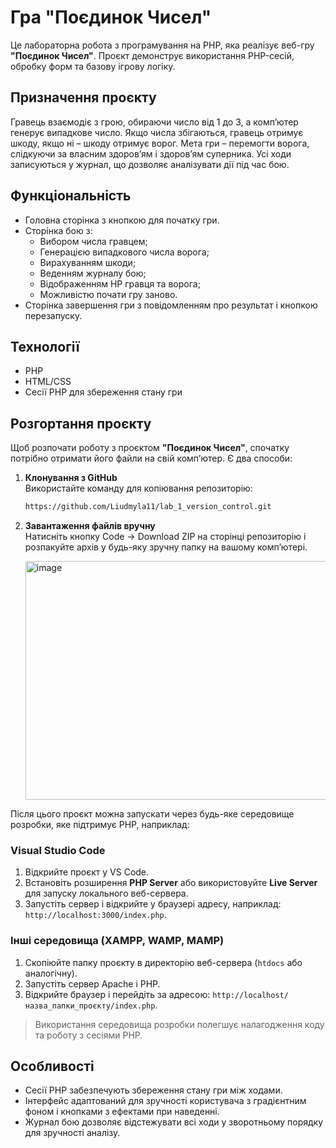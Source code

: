 # Гра "Поєдинок Чисел"

Це лабораторна робота з програмування на PHP, яка реалізує веб-гру **"Поєдинок Чисел"**. Проєкт демонструє використання PHP-сесій, обробку форм та базову ігрову логіку.

## Призначення проєкту

Гравець взаємодіє з грою, обираючи число від 1 до 3, а комп’ютер генерує випадкове число. Якщо числа збігаються, гравець отримує шкоду, якщо ні – шкоду отримує ворог. Мета гри – перемогти ворога, слідкуючи за власним здоров’ям і здоров’ям суперника. Усі ходи записуються у журнал, що дозволяє аналізувати дії під час бою.

## Функціональність

- Головна сторінка з кнопкою для початку гри.
- Сторінка бою з:
  - Вибором числа гравцем;
  - Генерацією випадкового числа ворога;
  - Вирахуванням шкоди;
  - Веденням журналу бою;
  - Відображенням HP гравця та ворога;
  - Можливістю почати гру заново.
- Сторінка завершення гри з повідомленням про результат і кнопкою перезапуску.

## Технології

- PHP
- HTML/CSS
- Сесії PHP для збереження стану гри

## Розгортання проєкту

Щоб розпочати роботу з проєктом **"Поєдинок Чисел"**, спочатку потрібно отримати його файли на свій комп’ютер. Є два способи:
1. **Клонування з GitHub**  
   Використайте команду для копіювання репозиторію:
   ```bash
   https://github.com/Liudmyla11/lab_1_version_control.git
   ```
2. **Завантаження файлів вручну**  
   Натисніть кнопку Code → Download ZIP на сторінці репозиторію і розпакуйте архів у будь-яку зручну папку на вашому комп’ютері.

   
   <img width="517" height="382" alt="image" src="https://github.com/user-attachments/assets/097528d8-8c10-4b7c-a5b2-0dd5d0f37502" />

Після цього проєкт можна запускати через будь-яке середовище розробки, яке підтримує PHP, наприклад:

### Visual Studio Code
1. Відкрийте проєкт у VS Code.
2. Встановіть розширення **PHP Server** або використовуйте **Live Server** для запуску локального веб-сервера.
3. Запустіть сервер і відкрийте у браузері адресу, наприклад: `http://localhost:3000/index.php`.

### Інші середовища (XAMPP, WAMP, MAMP)
1. Скопіюйте папку проєкту в директорію веб-сервера (`htdocs` або аналогічну).  
2. Запустіть сервер Apache і PHP.  
3. Відкрийте браузер і перейдіть за адресою: `http://localhost/назва_папки_проєкту/index.php`.

> Використання середовища розробки полегшує налагодження коду та роботу з сесіями PHP.

## Особливості

- Сесії PHP забезпечують збереження стану гри між ходами.
- Інтерфейс адаптований для зручності користувача з градієнтним фоном і кнопками з ефектами при наведенні.
- Журнал бою дозволяє відстежувати всі ходи у зворотньому порядку для зручності аналізу.
